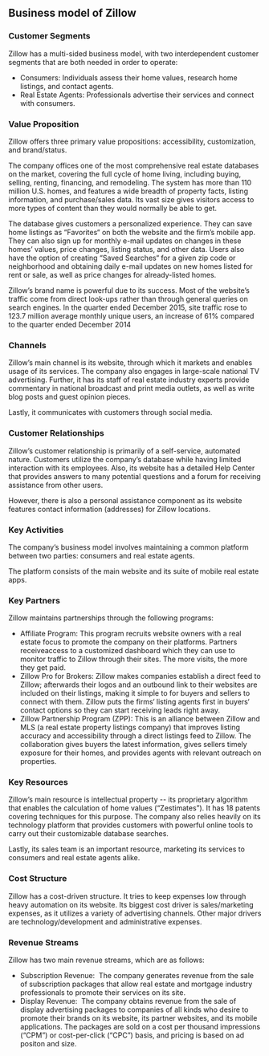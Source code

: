 Business model of Zillow
------------------------

 ### Customer Segments

 Zillow has a multi-sided business model, with two interdependent customer segments that are both needed in order to operate:

  * Consumers: Individuals assess their home values, research home listings, and contact agents.
 * Real Estate Agents: Professionals advertise their services and connect with consumers.
  ### Value Proposition

 Zillow offers three primary value propositions: accessibility, customization, and brand/status.

 The company offices one of the most comprehensive real estate databases on the market, covering the full cycle of home living, including buying, selling, renting, financing, and remodeling. The system has more than 110 million U.S. homes, and features a wide breadth of property facts, listing information, and purchase/sales data. Its vast size gives visitors access to more types of content than they would normally be able to get.

 The database gives customers a personalized experience. They can save home listings as “Favorites“ on both the website and the firm’s mobile app. They can also sign up for monthly e-mail updates on changes in these homes’ values, price changes, listing status, and other data. Users also have the option of creating “Saved Searches“ for a given zip code or neighborhood and obtaining daily e-mail updates on new homes listed for rent or sale, as well as price changes for already-listed homes.

 Zillow’s brand name is powerful due to its success. Most of the website’s traffic come from direct look-ups rather than through general queries on search engines. In the quarter ended December 2015, site traffic rose to 123.7 million average monthly unique users, an increase of 61% compared to the quarter ended December 2014

 ### Channels

 Zillow’s main channel is its website, through which it markets and enables usage of its services. The company also engages in large-scale national TV advertising. Further, it has its staff of real estate industry experts provide commentary in national broadcast and print media outlets, as well as write blog posts and guest opinion pieces.

 Lastly, it communicates with customers through social media.

 ### Customer Relationships

 Zillow’s customer relationship is primarily of a self-service, automated nature. Customers utilize the company’s database while having limited interaction with its employees. Also, its website has a detailed Help Center that provides answers to many potential questions and a forum for receiving assistance from other users.

 However, there is also a personal assistance component as its website features contact information (addresses) for Zillow locations.

 ### Key Activities

 The company’s business model involves maintaining a common platform between two parties: consumers and real estate agents.

 The platform consists of the main website and its suite of mobile real estate apps.

 ### Key Partners

 Zillow maintains partnerships through the following programs:

  * Affiliate Program: This program recruits website owners with a real estate focus to promote the company on their platforms. Partners receiveaccess to a customized dashboard which they can use to monitor traffic to Zillow through their sites. The more visits, the more they get paid.
 * Zillow Pro for Brokers: Zillow makes companies establish a direct feed to Zillow; afterwards their logos and an outbound link to their websites are included on their listings, making it simple to for buyers and sellers to connect with them. Zillow puts the firms‘ listing agents first in buyers‘ contact options so they can start receiving leads right away.
 * Zillow Partnership Program (ZPP): This is an alliance between Zillow and MLS (a real estate property listings company) that improves listing accuracy and accessibility through a direct listings feed to Zillow. The collaboration gives buyers the latest information, gives sellers timely exposure for their homes, and provides agents with relevant outreach on properties.
  ### Key Resources

 Zillow’s main resource is intellectual property -- its proprietary algorithm that enables the calculation of home values (“Zestimates”). It has 18 patents covering techniques for this purpose. The company also relies heavily on its technology platform that provides customers with powerful online tools to carry out their customizable database searches.

 Lastly, its sales team is an important resource, marketing its services to consumers and real estate agents alike.

 ### Cost Structure

 Zillow has a cost-driven structure. It tries to keep expenses low through heavy automation on its website. Its biggest cost driver is sales/marketing expenses, as it utilizes a variety of advertising channels. Other major drivers are technology/development and administrative expenses.

 ### Revenue Streams

 Zillow has two main revenue streams, which are as follows:

  * Subscription Revenue:  The company generates revenue from the sale of subscription packages that allow real estate and mortgage industry professionals to promote their services on its site.
 * Display Revenue:  The company obtains revenue from the sale of display advertising packages to companies of all kinds who desire to promote their brands on its website, its partner websites, and its mobile applications. The packages are sold on a cost per thousand impressions (“CPM”) or cost-per-click (“CPC”) basis, and pricing is based on ad positon and size.